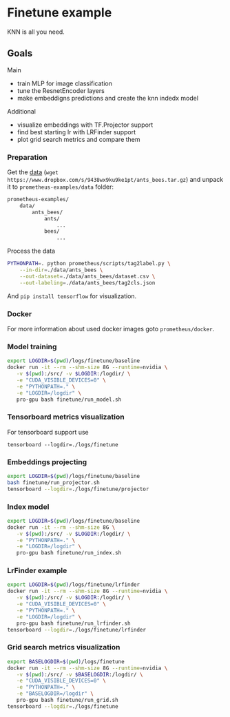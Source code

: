 # Finetune example

KNN is all you need.

## Goals

Main
- train MLP for image classification
- tune the ResnetEncoder layers
- make embeddigns predictions and create the knn indedx model

Additional
- visualize embeddings with TF.Projector support
- find best starting lr with LRFinder support
- plot grid search metrics and compare them

### Preparation

Get the [data](https://www.dropbox.com/s/9438wx9ku9ke1pt/ants_bees.tar.gz) (`wget https://www.dropbox.com/s/9438wx9ku9ke1pt/ants_bees.tar.gz`)
and unpack it to `prometheus-examples/data` folder:
```bash
prometheus-examples/
    data/
        ants_bees/
            ants/
                ...
            bees/
                ...
```

Process the data
```bash
PYTHONPATH=. python prometheus/scripts/tag2label.py \
    --in-dir=./data/ants_bees \
    --out-dataset=./data/ants_bees/dataset.csv \
    --out-labeling=./data/ants_bees/tag2cls.json
```

And `pip install tensorflow` for visualization.

### Docker

For more information about used docker images goto `prometheus/docker`.

### Model training

```bash
export LOGDIR=$(pwd)/logs/finetune/baseline
docker run -it --rm --shm-size 8G --runtime=nvidia \
   -v $(pwd):/src/ -v $LOGDIR:/logdir/ \
   -e "CUDA_VISIBLE_DEVICES=0" \
   -e "PYTHONPATH=." \
   -e "LOGDIR=/logdir" \
   pro-gpu bash finetune/run_model.sh
```

### Tensorboard metrics visualization

For tensorboard support use 

`tensorboard --logdir=./logs/finetune`

### Embeddings projecting

```bash
export LOGDIR=$(pwd)/logs/finetune/baseline
bash finetune/run_projector.sh
tensorboard --logdir=./logs/finetune/projector
```

### Index model

```bash
export LOGDIR=$(pwd)/logs/finetune/baseline
docker run -it --rm --shm-size 8G \
   -v $(pwd):/src/ -v $LOGDIR:/logdir/ \
   -e "PYTHONPATH=." \
   -e "LOGDIR=/logdir" \
   pro-gpu bash finetune/run_index.sh
```

### LrFinder example

```bash
export LOGDIR=$(pwd)/logs/finetune/lrfinder
docker run -it --rm --shm-size 8G --runtime=nvidia \
   -v $(pwd):/src/ -v $LOGDIR:/logdir/ \
   -e "CUDA_VISIBLE_DEVICES=0" \
   -e "PYTHONPATH=." \
   -e "LOGDIR=/logdir" \
   pro-gpu bash finetune/run_lrfinder.sh
tensorboard --logdir=./logs/finetune/lrfinder
```

### Grid search metrics visualization

```bash
export BASELOGDIR=$(pwd)/logs/finetune
docker run -it --rm --shm-size 8G --runtime=nvidia \
   -v $(pwd):/src/ -v $BASELOGDIR:/logdir/ \
   -e "CUDA_VISIBLE_DEVICES=0" \
   -e "PYTHONPATH=." \
   -e "BASELOGDIR=/logdir" \
   pro-gpu bash finetune/run_grid.sh
tensorboard --logdir=./logs/finetune
```
